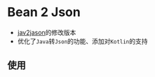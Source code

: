 # Bean 2 Json

- [jav2jason](https://github.com/linsage/java2json)的修改版本
- 优化了`Java`转`Json`的功能、添加对`Kotlin`的支持

## 使用
